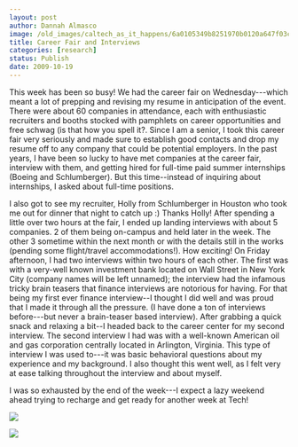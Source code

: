 ```yaml
---
layout: post
author: Dannah Almasco
image: /old_images/caltech_as_it_happens/6a0105349b8251970b0120a647f03c970c.jpg
title: Career Fair and Interviews
categories: [research]
status: Publish
date: 2009-10-19
---
```



This week has been so busy!
We had the career fair on Wednesday---which meant a lot of prepping and revising my resume in anticipation of the event. There were about 60 companies in attendance, each with enthusiastic recruiters and booths stocked with pamphlets on career opportunities and free schwag (is that how you spell it?. 
Since I am a senior, I took this career fair very seriously and made sure to establish good contacts and drop my resume off to any company that could be potential employers. In the past years, I have been so lucky to have met companies at the career fair, interview with them, and getting hired for full-time paid summer internships (Boeing and Schlumberger). But this time--instead of inquiring about internships, I asked about full-time positions.

I also got to see my recruiter, Holly from Schlumberger in Houston who
took me out for dinner that night to catch up :) Thanks Holly!
After spending a little over two hours at the fair, I ended up landing interviews with about 5 companies. 2 of them being on-campus and held later in the week. The other 3 sometime within the next month or with the details still in the works (pending some flight/travel accommodations!). How exciting!
On Friday afternoon, I had two interviews within two hours of each other. The first was with a very-well known investment bank located on Wall Street in New York City (company names will be left unnamed); the interview had the infamous tricky brain teasers that finance interviews are notorious for having. For that being my first ever finance interview--I thought I did well and was proud that I made it through all the pressure. (I have done a ton of interviews before---but never a brain-teaser based interview). After grabbing a quick snack and relaxing a bit--I headed back to the career center for my second interview. The second interview I had was with a well-known American oil and gas corporation centrally located in Arlington, Virginia. This type of interview I was used to---it was basic behavioral questions about my experience and my background. I also thought this went well, as I felt very at ease talking throughout the interview and about myself.

I was so exhausted by the end of the week---I expect a lazy weekend ahead trying to recharge and get ready for another week at Tech!

![](/old_images/caltech_as_it_happens/6a0105349b8251970b0120a647f0e1970c.jpg)

![](/old_images/caltech_as_it_happens/6a0105349b8251970b0120a647f106970c.jpg)
